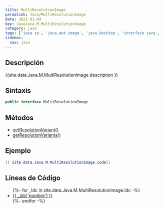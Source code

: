 ```yaml
---
title: MultiResolutionImage
permalink: Java/MultiResolutionImage
date: 2021-01-04
key: JavaJava.M.MultiResolutionImage
category: java
tags: ['java se', 'java.awt.image', 'java.desktop', 'interface java', 'Java 9']
sidebar: 
  nav: java
---
```


## Descripción
{{site.data.Java.M.MultiResolutionImage.description }}

## Sintaxis
~~~java
public interface MultiResolutionImage
~~~

## Métodos
* [getResolutionVariant()](/Java/MultiResolutionImage/getResolutionVariant)
* [getResolutionVariants()](/Java/MultiResolutionImage/getResolutionVariants)

## Ejemplo
~~~java
{{ site.data.Java.M.MultiResolutionImage.code}}
~~~

## Líneas de Código
<ul>
{%- for _ldc in site.data.Java.M.MultiResolutionImage.ldc -%}
   <li>
       <a href="{{_ldc['url'] }}">{{ _ldc['nombre'] }}</a>
   </li>
{%- endfor -%}
</ul>
